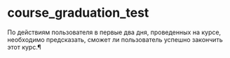 # course_graduation_test
По действиям пользователя в первые два дня, проведенных на курсе, необходимо предсказать, сможет ли пользователь успешно закончить этот курс.¶
